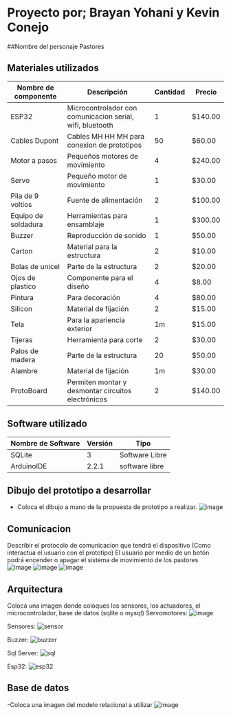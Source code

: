 # Proyecto por; Brayan Yohani y Kevin Conejo
##Nombre del personaje
Pastores

## Materiales utilizados
|Nombre de componente|Descripción|Cantidad|Precio|
|-|-|-|-|
| ESP32| Microcontrolador con comunicacion serial, wifi, bluetooth|1|$140.00|
| Cables Dupont |Cables MH HH MH para conexion de prototipos|50|$60.00|
| Motor a pasos |Pequeños motores de movimiento|4|$240.00|
| Servo | Pequeño motor de movimiento | 1 | $30.00 |
| Pila de 9 voltios | Fuente de alimentación | 2 | $100.00 |
| Equipo de soldadura | Herramientas para ensamblaje | 1 | $300.00 |
| Buzzer | Reproducción de sonido | 1 | $50.00 |
| Carton | Material para la estructura | 2 | $10.00 |
| Bolas de unicel | Parte de la estructura | 2 | $20.00 |
| Ojos de plastico | Componente para el diseño | 4 | $8.00 |
| Pintura | Para decoración | 4 | $80.00 |
| Silicon | Material de fijación | 2 | $15.00 |
| Tela | Para la apariencia exterior | 1m | $15.00 |
| Tijeras | Herramienta para corte | 2 | $30.00 |
| Palos de madera | Parte de la estructura | 20 | $50.00 |
| Alambre | Material de fijación | 1m | $30.00 |
| ProtoBoard | Permiten montar y desmontar circuitos electrónicos | 2 | $140.00 |


## Software utilizado
|Nombre de Software|Versión|Tipo|
|-|-|-|
|SQLite|3|Software Libre|
|ArduinoIDE|2.2.1|software libre|

## Dibujo del prototipo a desarrollar
- Coloca el dibujo a mano de la propuesta de prototipo a realizar.
![image](https://github.com/BrayanYNm67/Pastores/assets/135056237/4b2966c3-6c05-4ed7-bea8-6687c05fa75c)


## Comunicacion
Describir el protocolo de comunicacion que tendrá el dispositivo (Como interactua el usuario con el prototipo)
El usuario por medio de un botón podrá encender o apagar el sistema de movimiento de los pastores
![image](https://github.com/BrayanYNm67/Pastores/assets/135056237/8a468bee-da6a-4f5b-9c10-0f6056a70819)
![image](https://github.com/BrayanYNm67/Pastores/assets/135056237/721d6243-196a-4b14-b826-6869c46e87a0)
![image](https://github.com/BrayanYNm67/Pastores/assets/135056237/b76d1f83-2850-4e85-b5c4-dd3bb633e281)



## Arquitectura
Coloca una imagen donde coloques los sensores, los actuadores, el microcontrolador, base de datos (sqlite o mysql)
Servomotores:
![image](https://github.com/BrayanYNm67/Pastores/assets/135056237/04cd34b3-0451-4ba4-a0d0-9631f77eae1c)

Sensores:
![sensor](https://github.com/BrayanYNm67/Pastores/assets/135056237/2f142224-d704-4651-956d-64968da20c6d)

Buzzer:
![buzzer](https://github.com/BrayanYNm67/Pastores/assets/135056237/4b4abf05-0a47-4b8a-af2a-c69bc343699f)

Sql Server:
![sql](https://github.com/BrayanYNm67/Pastores/assets/135056237/81558d0e-a199-44a6-9d4e-68e1e7c3c1b5)

Esp32:
![esp32](https://github.com/BrayanYNm67/Pastores/assets/135056237/af8f2fb3-bd03-4524-ae51-9fa212f85e63)

## Base de datos
-Coloca una imagen del modelo relacional a utilizar
![image](https://github.com/BrayanYNm67/Pastores/assets/135056237/f09cdd27-516c-42d5-b110-1c016aa85296)

